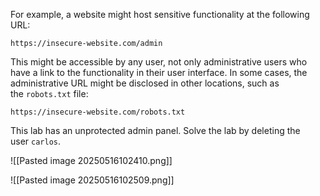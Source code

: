 
For example, a website might host sensitive functionality at the following URL:

`https://insecure-website.com/admin`

This might be accessible by any user, not only administrative users who have a link to the functionality in their user interface. In some cases, the administrative URL might be disclosed in other locations, such as the `robots.txt` file:

`https://insecure-website.com/robots.txt`

This lab has an unprotected admin panel.
Solve the lab by deleting the user `carlos`.

![[Pasted image 20250516102410.png]]

![[Pasted image 20250516102509.png]]
